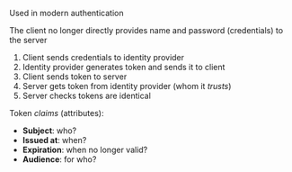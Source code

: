 Used in modern authentication

The client no longer directly provides name and password (credentials) to the server

1. Client sends credentials to identity provider
2. Identity provider generates token and sends it to client
3. Client sends token to server
4. Server gets token from identity provider (whom it *trusts*)
5. Server checks tokens are identical

Token *claims* (attributes):
- **Subject**: who?
- **Issued at**: when?
- **Expiration**: when no longer valid?
- **Audience**: for who?